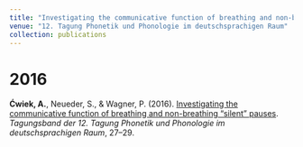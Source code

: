 ```yaml
---
title: "Investigating the communicative function of breathing and non-breathing silent pauses"
venue: "12. Tagung Phonetik und Phonologie im deutschsprachigen Raum"
collection: publications
---
```


2016
====
<b>Ćwiek, A.</b>, Neueder, S., & Wagner, P. (2016). [Investigating the communicative function of breathing and non-breathing “silent” pauses](https://pub.uni-bielefeld.de/download/2905904/2906499/cwiek_neueder_wagner_2016.pdf). <i>Tagungsband der 12. Tagung Phonetik und Phonologie im deutschsprachigen Raum</i>, 27–29.
